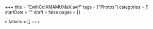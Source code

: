 +++
title = "EwihCdiXMAMUMaX.avif"
tags = ["Photos"]
categories = []
startDate = ""
draft = false
pages = []

citations = []
+++
